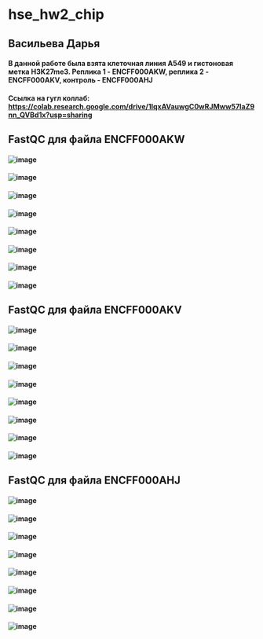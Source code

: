 # hse_hw2_chip
## Васильева Дарья
#### В данной работе была взята клеточная линия A549 и гистоновая метка H3K27me3. Реплика 1 - ENCFF000AKW, реплика 2 - ENCFF000AKV, контроль - ENCFF000AHJ
#### Ссылка на гугл коллаб: https://colab.research.google.com/drive/1lqxAVauwgC0wRJMww57IaZ9nn_QVBd1x?usp=sharing
## FastQC для файла ENCFF000AKW
#### ![image](https://user-images.githubusercontent.com/114879123/220972710-48ef4aed-29a9-4c75-81b7-50ac410093f7.png)
#### ![image](https://user-images.githubusercontent.com/114879123/220972276-bea418c8-11fc-49ae-acb2-639c7e90dad5.png)
#### ![image](https://user-images.githubusercontent.com/114879123/220972833-e6980c1d-6a7b-40f3-8b86-64dd8b9b73d8.png)
#### ![image](https://user-images.githubusercontent.com/114879123/220972907-1c149c7d-3810-439a-ac64-ec90c5214b6a.png)
#### ![image](https://user-images.githubusercontent.com/114879123/220972993-65bb265a-be2d-41e0-9703-88831e1a94c1.png)
#### ![image](https://user-images.githubusercontent.com/114879123/220973177-484420ba-7b31-4c3f-9014-1f89ae01ea59.png)
#### ![image](https://user-images.githubusercontent.com/114879123/220973248-d944eaec-a3d9-4efd-90d7-19aa5667d63c.png)
#### ![image](https://user-images.githubusercontent.com/114879123/220973359-0face456-493f-41d8-a3e6-dca02073be82.png)
## FastQC для файла ENCFF000AKV
#### ![image](https://user-images.githubusercontent.com/114879123/220974035-fb8ffe99-5ee4-43c8-996f-0fd249d4ceed.png)
#### ![image](https://user-images.githubusercontent.com/114879123/220974260-6a0894f0-c904-4087-af99-f6988a0e80aa.png)
#### ![image](https://user-images.githubusercontent.com/114879123/220975005-6569754e-45ae-415c-969d-00ea2d6a51bb.png)
#### ![image](https://user-images.githubusercontent.com/114879123/220975052-1c803e04-11ff-48c4-8b38-66bf8eca8304.png)
#### ![image](https://user-images.githubusercontent.com/114879123/220975152-9737165f-68aa-46bc-a373-bfb964569734.png)
#### ![image](https://user-images.githubusercontent.com/114879123/220975252-092e45f6-79c2-496d-ac7c-8726f819924a.png)
#### ![image](https://user-images.githubusercontent.com/114879123/220975323-0afe0a5c-316d-4ef9-b7fb-9b1814de077f.png)
#### ![image](https://user-images.githubusercontent.com/114879123/220975434-d616c34c-0ee7-4502-b534-e664bbaca040.png)
## FastQC для файла ENCFF000AHJ
#### ![image](https://user-images.githubusercontent.com/114879123/220977141-6714a068-2027-44cf-8cb4-7b2fca936307.png)
#### ![image](https://user-images.githubusercontent.com/114879123/220977227-d2de402c-dcbe-4e7e-8efb-1b17d6b1695a.png)
#### ![image](https://user-images.githubusercontent.com/114879123/220977338-11b81798-967b-47a8-b52b-d31e8da08c57.png)
#### ![image](https://user-images.githubusercontent.com/114879123/220977502-916854bb-48c6-45f9-9521-2c53ca17f721.png)
#### ![image](https://user-images.githubusercontent.com/114879123/220977558-5365ce1b-04b5-4421-ab4e-68c4bd4b4d44.png)
#### ![image](https://user-images.githubusercontent.com/114879123/220977622-94be85e3-50b0-46ad-b049-eda6e42e983a.png)
#### ![image](https://user-images.githubusercontent.com/114879123/220977683-b52c426d-868d-4035-8cb7-df372485ad15.png)
#### ![image](https://user-images.githubusercontent.com/114879123/220977748-a0b09ffe-7fd8-46ec-9c57-1dd0fd77336c.png)


